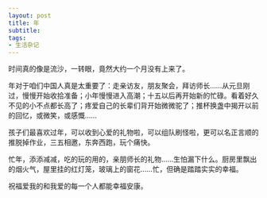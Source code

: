 ```yaml
---
layout: post
title: 年
subtitle: 
tags:
- 生活杂记
---
```


时间真的像是流沙，一转眼，竟然大约一个月没有上来了。

年对于咱们中国人真是太重要了：走亲访友，朋友聚会，拜访师长……从元旦刚过，慢慢开始收拾准备；小年慢慢进入高潮；十五以后再开始新的忙碌。看着好久不见的小不点都长高了；疼爱自己的长辈们背开始微微驼了；推杯换盏中揭开以前的回忆，或微笑，或感慨……

孩子们最喜欢过年，可以收到心爱的礼物啦，可以组队刷怪啦，更可以名正言顺的推脱掉作业，三五相邀，东奔西跑，玩个痛快。

忙年，添添减减，吃的玩的用的，亲朋师长的礼物……生怕漏下什么。厨房里飘出的烟火气，屋里挂的红灯笼，玻璃上的窗花……忙，但确是踏踏实实的幸福。

祝福爱我的和我爱的每一个人都能幸福安康。

